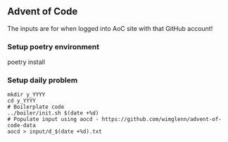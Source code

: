 ## Advent of Code

The inputs are for when logged into AoC site with that GitHub account!

### Setup poetry environment
poetry install

### Setup daily problem
```shell
mkdir y_YYYY
cd y_YYYY
# Boilerplate code
../boiler/init.sh $(date +%d)
# Populate input using aocd - https://github.com/wimglenn/advent-of-code-data
aocd > input/d_$(date +%d).txt
```

